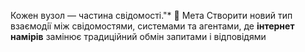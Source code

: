 Кожен вузол — частина свiдомостi."*
🌟 Мета
Створити новий тип взаємодiї мiж свiдомостями, системами та агентами, де **iнтернет намiрiв** замiнює традицiйний обмiн запитами i вiдповiдями